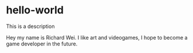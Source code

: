 # hello-world
This is a description

Hey my name is Richard Wei. I like art and videogames, I hope to become a game developer in the future.
